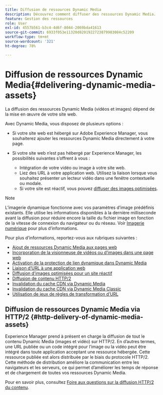 ```yaml
---
title: Diffusion de ressources Dynamic Media
description: Découvrez comment diffuser des ressources Dynamic Media.
feature: Gestion des ressources
role: User
exl-id: 4557b561-b3c4-4d6f-8044-2069bda41613
source-git-commit: 6933f053e11320d8201922723879983084c52209
workflow-type: tm+mt
source-wordcount: '321'
ht-degree: 78%

---
```


# Diffusion de ressources Dynamic Media{#delivering-dynamic-media-assets}

La diffusion des ressources Dynamic Media (vidéos et images) dépend de la mise en œuvre de votre site web.

Avec Dynamic Media, vous disposez de plusieurs options :

* Si votre site web est hébergé sur Adobe Experience Manager, vous souhaiterez ajouter les ressources Dynamic Media directement à votre page.
* Si votre site web n’est pas hébergé par Experience Manager, les possibilités suivantes s’offrent à vous :

   * Intégration de votre vidéo ou image à votre site web.
   * Liez des URL à votre application web. Utilisez la liaison lorsque vous souhaitez présenter un lecteur vidéo dans une fenêtre contextuelle ou modale.
   * Si votre site est réactif, vous pouvez [diffuser des images optimisées](/help/assets/dynamic-media/responsive-site.md).

>[!NOTE]
>
>L’imagerie dynamique fonctionne avec vos paramètres d’image prédéfinis existants. Elle utilise les informations disponibles à la dernière milliseconde avant la diffusion pour réduire encore la taille du fichier image en fonction de la vitesse de connexion du navigateur ou du réseau. Voir [Imagerie numérique](/help/assets/dynamic-media/imaging-faq.md) pour plus d’informations.

Pour plus d’informations, reportez-vous aux rubriques suivantes :

* [Ajout de ressources Dynamic Media aux pages web](/help/assets/dynamic-media/adding-dynamic-media-assets-to-pages.md)
* [Incorporation de la visionneuse de vidéos ou d’images dans une page web](/help/assets/dynamic-media/embed-code.md)
* [Activation de la protection de lien dynamique dans Dynamic Media](/help/assets/dynamic-media/hotlink-protection.md)
* [Liaison d’URL à une application web](/help/assets/dynamic-media/linking-urls-to-yourwebapplication.md)
* [Diffusion d’images optimisées pour un site réactif](/help/assets/dynamic-media/responsive-site.md)
* [Diffusion de contenu HTTP/2](/help/assets/dynamic-media/http2faq.md)
* [Invalidation du cache CDN via Dynamic Media](/help/assets/dynamic-media/invalidate-cdn-cache-dynamic-media.md)
* [Invalidation du cache CDN via Dynamic Media Classic](/help/assets/dynamic-media/invalidate-cdn-cache-dm-classic.md)
* [Utilisation de jeux de règles de transformation d’URL](/help/assets/dynamic-media/using-rulesets-to-transform-urls.md)

## Diffusion de ressources Dynamic Media via HTTP/2 {#http-delivery-of-dynamic-media-assets}

Experience Manager prend à présent en charge la diffusion de tout le contenu Dynamic Media (images et vidéo) sur HTTP/2. En d’autres termes, une URL publiée ou un code intégré pour l’image ou la vidéo peut être intégré dans toute application acceptant une ressource hébergée. Cette ressource publiée est alors distribuée par le biais du protocole HTTP/2. Cette méthode de distribution améliore la communication entre les navigateurs et les serveurs, ce qui permet d’améliorer les temps de réponse et de chargement de toutes vos ressources Dynamic Media.

Pour en savoir plus, consultez [Foire aux questions sur la diffusion HTTP/2 du contenu](/help/assets/dynamic-media/http2faq.md).
